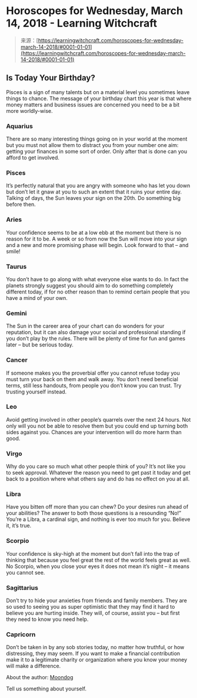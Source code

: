 <!--yml
category: 未分类
date: 2024-06-12 18:20:19
-->

# Horoscopes for Wednesday, March 14, 2018 - Learning Witchcraft

> 来源：[https://learningwitchcraft.com/horoscopes-for-wednesday-march-14-2018/#0001-01-01](https://learningwitchcraft.com/horoscopes-for-wednesday-march-14-2018/#0001-01-01)

## Is Today Your Birthday?

Pisces is a sign of many talents but on a material level you sometimes leave things to chance. The message of your birthday chart this year is that where money matters and business issues are concerned you need to be a bit more worldly-wise.

### Aquarius

There are so many interesting things going on in your world at the moment but you must not allow them to distract you from your number one aim: getting your finances in some sort of order. Only after that is done can you afford to get involved.

### Pisces

It’s perfectly natural that you are angry with someone who has let you down but don’t let it gnaw at you to such an extent that it ruins your entire day. Talking of days, the Sun leaves your sign on the 20th. Do something big before then.

### Aries

Your confidence seems to be at a low ebb at the moment but there is no reason for it to be. A week or so from now the Sun will move into your sign and a new and more promising phase will begin. Look forward to that – and smile!

### Taurus

You don’t have to go along with what everyone else wants to do. In fact the planets strongly suggest you should aim to do something completely different today, if for no other reason than to remind certain people that you have a mind of your own.

### Gemini

The Sun in the career area of your chart can do wonders for your reputation, but it can also damage your social and professional standing if you don’t play by the rules. There will be plenty of time for fun and games later – but be serious today.

### Cancer

If someone makes you the proverbial offer you cannot refuse today you must turn your back on them and walk away. You don’t need beneficial terms, still less handouts, from people you don’t know you can trust. Try trusting yourself instead.

### Leo

Avoid getting involved in other people’s quarrels over the next 24 hours. Not only will you not be able to resolve them but you could end up turning both sides against you. Chances are your intervention will do more harm than good.

### Virgo

Why do you care so much what other people think of you? It’s not like you to seek approval. Whatever the reason you need to get past it today and get back to a position where what others say and do has no effect on you at all.

### Libra

Have you bitten off more than you can chew? Do your desires run ahead of your abilities? The answer to both those questions is a resounding “No!” You’re a Libra, a cardinal sign, and nothing is ever too much for you. Believe it, it’s true.

### Scorpio

Your confidence is sky-high at the moment but don’t fall into the trap of thinking that because you feel great the rest of the world feels great as well. No Scorpio, when you close your eyes it does not mean it’s night – it means you cannot see.

### Sagittarius

Don’t try to hide your anxieties from friends and family members. They are so used to seeing you as super optimistic that they may find it hard to believe you are hurting inside. They will, of course, assist you – but first they need to know you need help.

### Capricorn

Don’t be taken in by any sob stories today, no matter how truthful, or how distressing, they may seem. If you want to make a financial contribution make it to a legitimate charity or organization where you know your money will make a difference.

About the author: [Moondog](https://learningwitchcraft.com/profile/?tthayer/)

Tell us something about yourself.